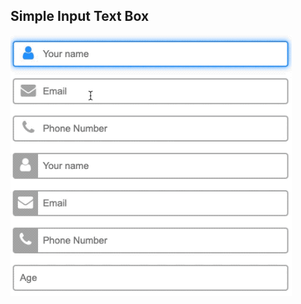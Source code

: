 ## Simple Input Text Box

![Edit [Web] Simple Input Text Box](../../gifs/input/simple-input-text-box.gif)
